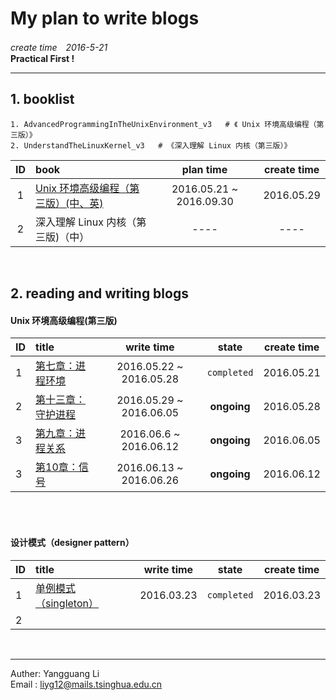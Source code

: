 # My plan to write blogs

*create time　2016-5-21*　　　　　　　　　　　　　　　　　　　　　　　　　　　　　　　　**Practical First !**     

-------------------------------------------
## 1. booklist
    1. AdvancedProgrammingInTheUnixEnvironment_v3   # 《 Unix 环境高级编程（第三版）》  
    2. UnderstandTheLinuxKernel_v3   # 《深入理解 Linux 内核（第三版）》

| ID    | book |  plan time |  create time  |
| :---: | :--- | :-------:  | :---------:   |
| 1     | [Unix 环境高级编程（第三版）(中、英)](#b1) | 2016.05.21 ~ 2016.09.30 | 2016.05.29 |
| 2     | 深入理解 Linux 内核（第三版)（中）  |  ----                 |  ----     |

<br />


## 2. reading and writing blogs
<h4 id="b1"></h4>

#### Unix 环境高级编程(第三版) 

| ID   | title | write time | state | create time|
| :--- | :---  | :-------: | :---: | :--------: |
| 1 | [第七章：进程环境](https://github.com/JMWY/MyBlog/blob/master/AdvancedProgrammingInTheUnixEnvironment_v3/chapter7_process_environment.md) | 2016.05.22 ~ 2016.05.28 | `completed` | 2016.05.21
| 2 | [第十三章：守护进程](https://github.com/JMWY/MyBlog/blob/master/AdvancedProgrammingInTheUnixEnvironment_v3/chapter13_daemon_processes.md) | 2016.05.29 ~ 2016.06.05 | **ongoing** | 2016.05.28      
| 3 | [第九章：进程关系](https://github.com/JMWY/MyBlog/blob/master/AdvancedProgrammingInTheUnixEnvironment_v3/chapter9_processes_relationships.md) | 2016.06.6 ~ 2016.06.12 | **ongoing** | 2016.06.05
| 3 | [第10章：信号](https://github.com/JMWY/MyBlog/blob/master/AdvancedProgrammingInTheUnixEnvironment_v3/chapter10_signal.md) | 2016.06.13 ~ 2016.06.26 | **ongoing** | 2016.06.12

<br />
<br />

#### 设计模式（designer pattern） 

| ID   | title | write time | state | create time|
| :--- | :---  | :-------: | :---: | :--------: |
| 1 | [单例模式（singleton）](https://github.com/JMWY/MyBlog/blob/master/DesignPattern/singleton.md) | 2016.03.23 | `completed` | 2016.03.23
| 2 |  |  | | 


        
<br />

------------------------------------------------------

Auther: Yangguang Li  
Email : liyg12@mails.tsinghua.edu.cn 













